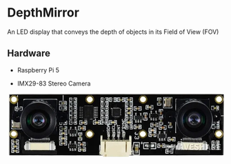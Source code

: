 # DepthMirror
An LED display that conveys the depth of objects in its Field of View (FOV)

## Hardware

* Raspberry Pi 5

* IMX29-83 Stereo Camera

![Alt text](/resources/images/IMX219-83.jpg)


